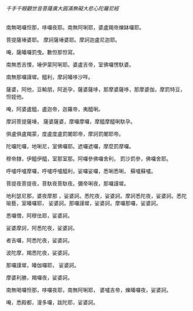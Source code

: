 ###### 千手千眼觀世音菩薩廣大圓滿無礙大悲心陀羅尼經

南無喝囉怛那，哆囉夜耶。南無阿唎耶，婆盧羯帝爍缽囉耶。

菩提薩埵婆耶。 摩訶薩埵婆耶。摩訶迦盧尼迦耶。

唵，薩皤囉罰曳。數怛那怛寫。

南無悉吉慄，埵伊蒙阿唎耶。婆盧吉帝，室佛囉愣馱婆。

南無那囉謹墀。醯利，摩訶皤哆沙咩。

薩婆，阿他，豆輸朋，阿逝孕，薩婆薩哆，那摩婆薩哆，那摩婆伽，摩罰特豆， 怛姪他。

唵，阿婆盧醯，盧迦帝，迦羅帝，夷醯唎。

摩訶菩提薩埵， 薩婆薩婆，摩囉摩囉，摩醯摩醯唎馱孕。

俱盧俱盧羯蒙，度盧度盧罰闍耶帝，摩訶罰闍耶帝。

陀囉陀囉，地唎尼，室佛囉耶。遮囉遮囉，摩麼罰摩囉。

穆帝隸，伊醯伊醯，室那室那。阿囉參佛囉舍利， 罰沙罰參，佛囉舍耶。

呼嚧呼嚧摩囉，呼嚧呼嚧醯利，娑囉娑囉，悉唎悉唎， 蘇嚧蘇嚧。

菩提夜菩提夜，菩馱夜菩馱夜。彌帝唎夜，那囉謹墀。

地利瑟尼那，婆夜摩那 ，娑婆訶。悉陀夜，娑婆訶。摩訶悉陀夜，娑婆訶。悉陀喻藝，室皤囉耶， 娑婆訶。那囉謹墀，娑婆訶。摩囉那囉，娑婆訶。

悉囉僧，阿穆佉耶，娑婆訶。 

娑婆摩訶，阿悉陀夜，娑婆訶。

者吉囉，阿悉陀夜，娑婆訶。

波陀摩，羯悉陀夜，娑婆訶。

那囉謹墀，皤伽囉耶， 娑婆訶。

摩婆利勝，羯囉夜，娑婆訶。

南無喝囉怛那，哆囉夜耶，南無阿唎耶， 婆嚧吉帝，爍皤囉夜，娑婆訶。

唵，悉殿都，漫多囉，跋陀耶，娑婆訶。